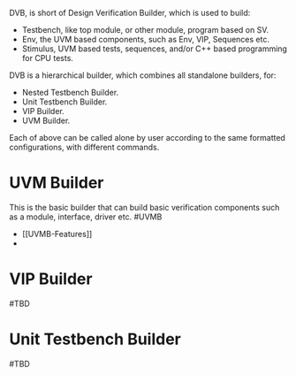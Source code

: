 DVB, is short of Design Verification Builder, which is used to build:
- Testbench, like top module, or other module, program based on SV.
- Env, the UVM based components, such as Env, VIP, Sequences etc.
- Stimulus, UVM based tests, sequences, and/or C++ based programming for CPU tests.

DVB is a hierarchical builder, which combines all standalone builders, for:
- Nested Testbench Builder.
- Unit Testbench Builder.
- VIP Builder.
- UVM Builder.

Each of above can be called alone by user according to the same formatted configurations, with different commands.

# UVM Builder
This is the basic builder that can build basic verification components such as a module, interface, driver etc.
#UVMB
- [[UVMB-Features]]
- 

# VIP Builder

#TBD 
# Unit Testbench Builder

#TBD 